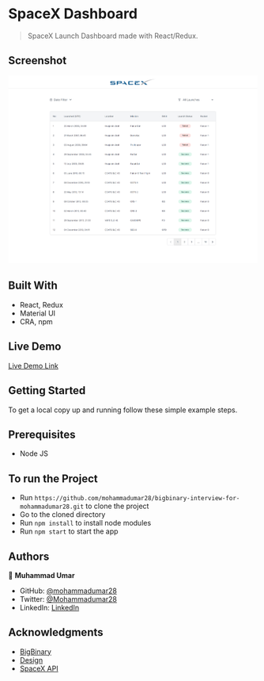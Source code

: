 # SpaceX Dashboard

> SpaceX Launch Dashboard made with React/Redux.

## Screenshot

![Screenshot](/public/screenshot.png)

## Built With

- React, Redux
- Material UI
- CRA, npm

## Live Demo

[Live Demo Link](https://spacex-dashboard-mdumar28.netlify.app/)

## Getting Started

To get a local copy up and running follow these simple example steps.

## Prerequisites

* Node JS

## To run the Project

* Run `https://github.com/mohammadumar28/bigbinary-interview-for-mohammadumar28.git` to clone the project
* Go to the cloned directory
* Run `npm install` to install node modules
* Run `npm start` to start the app

## Authors

👤 **Muhammad Umar**

- GitHub: [@mohammadumar28](https://github.com/mohammadumar28)
- Twitter: [@Mohammadumar28](https://twitter.com/Mohammadumar28)
- LinkedIn: [LinkedIn](https://www.linkedin.com/in/mdumar28/)

## Acknowledgments

- [BigBinary](https://bigbinary.com/)
- [Design](https://www.figma.com/file/6uczo4cB3yiUPQ93KTlj7h/SpaceX?node-id=0%3A1)
- [SpaceX API](https://docs.spacexdata.com/?version=latest#5fc4c846-c373-43df-a10a-e9faf80a8b0a)
